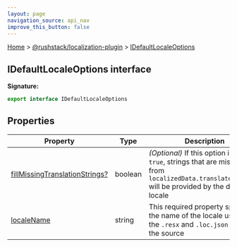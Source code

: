 ```yaml
---
layout: page
navigation_source: api_nav
improve_this_button: false
---
```



[Home](./index.md) &gt; [@rushstack/localization-plugin](./localization-plugin.md) &gt; [IDefaultLocaleOptions](./localization-plugin.idefaultlocaleoptions.md)

## IDefaultLocaleOptions interface


<b>Signature:</b>

```typescript
export interface IDefaultLocaleOptions
```

## Properties

|  Property | Type | Description |
|  --- | --- | --- |
|  [fillMissingTranslationStrings?](./localization-plugin.idefaultlocaleoptions.fillmissingtranslationstrings.md) | boolean | <i>(Optional)</i> If this option is set to <code>true</code>, strings that are missing from <code>localizedData.translatedStrings</code> will be provided by the default locale |
|  [localeName](./localization-plugin.idefaultlocaleoptions.localename.md) | string | This required property specifies the name of the locale used in the <code>.resx</code> and <code>.loc.json</code> files in the source |
